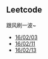 ## Leetcode

跟风刷一波~

- [16/02/03](160203/note.md)
- [16/02/11](160211/note.md)
- [16/02/13](160213/note.md)
